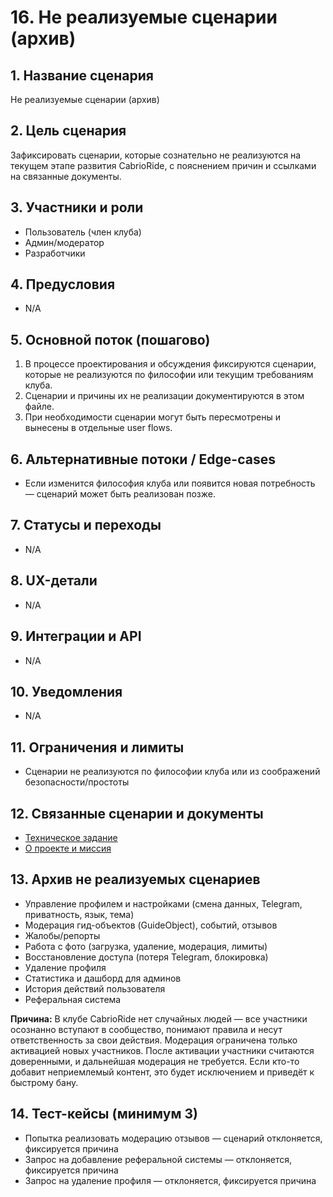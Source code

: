 # 16. Не реализуемые сценарии (архив)

## 1. Название сценария
Не реализуемые сценарии (архив)

## 2. Цель сценария
Зафиксировать сценарии, которые сознательно не реализуются на текущем этапе развития CabrioRide, с пояснением причин и ссылками на связанные документы.

## 3. Участники и роли
- Пользователь (член клуба)
- Админ/модератор
- Разработчики

## 4. Предусловия
- N/A

## 5. Основной поток (пошагово)
1. В процессе проектирования и обсуждения фиксируются сценарии, которые не реализуются по философии или текущим требованиям клуба.
2. Сценарии и причины их не реализации документируются в этом файле.
3. При необходимости сценарии могут быть пересмотрены и вынесены в отдельные user flows.

## 6. Альтернативные потоки / Edge-cases
- Если изменится философия клуба или появится новая потребность — сценарий может быть реализован позже.

## 7. Статусы и переходы
- N/A

## 8. UX-детали
- N/A

## 9. Интеграции и API
- N/A

## 10. Уведомления
- N/A

## 11. Ограничения и лимиты
- Сценарии не реализуются по философии клуба или из соображений безопасности/простоты

## 12. Связанные сценарии и документы
- [Техническое задание](../TECHNICAL_SPECIFICATION.md)
- [О проекте и миссия](../ABOUT.md)

## 13. Архив не реализуемых сценариев
- Управление профилем и настройками (смена данных, Telegram, приватность, язык, тема)
- Модерация гид-объектов (GuideObject), событий, отзывов
- Жалобы/репорты
- Работа с фото (загрузка, удаление, модерация, лимиты)
- Восстановление доступа (потеря Telegram, блокировка)
- Удаление профиля
- Статистика и дашборд для админов
- История действий пользователя
- Реферальная система

**Причина:** В клубе CabrioRide нет случайных людей — все участники осознанно вступают в сообщество, понимают правила и несут ответственность за свои действия. Модерация ограничена только активацией новых участников. После активации участники считаются доверенными, и дальнейшая модерация не требуется. Если кто-то добавит неприемлемый контент, это будет исключением и приведёт к быстрому бану.

## 14. Тест-кейсы (минимум 3)
- Попытка реализовать модерацию отзывов — сценарий отклоняется, фиксируется причина
- Запрос на добавление реферальной системы — отклоняется, фиксируется причина
- Запрос на удаление профиля — отклоняется, фиксируется причина 